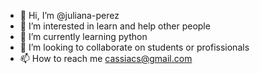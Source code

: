 - 👋 Hi, I’m @juliana-perez
- 👀 I’m interested in learn and help other people
- 🌱 I’m currently learning python
- 💞️ I’m looking to collaborate on students or profissionals
- 📫 How to reach me cassiacs@gmail.com

<!---
juliana-perez/juliana-perez is a ✨ special ✨ repository because its `README.md` (this file) appears on your GitHub profile.
You can click the Preview link to take a look at your changes.
--->

